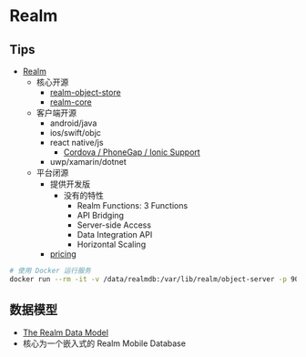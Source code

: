 # Realm

## Tips
* [Realm](https://realm.io/)
  * 核心开源
    * [realm-object-store](https://github.com/realm/realm-object-store)
    * [realm-core](https://github.com/realm/realm-core)
  * 客户端开源
    * android/java
    * ios/swift/objc
    * react native/js
      * [Cordova / PhoneGap / Ionic Support](https://github.com/realm/realm-js/issues/261)
    * uwp/xamarin/dotnet
  * 平台闭源
    * 提供开发版
      * 没有的特性
        * Realm Functions: 3 Functions
        * API Bridging
        * Server-side Access
        * Data Integration API
        * Horizontal Scaling
    * [pricing](https://realm.io/pricing/)

```bash
# 使用 Docker 运行服务
docker run --rm -it -v /data/realmdb:/var/lib/realm/object-server -p 9080:9080 robertwtucker/realm-object-server
```

## 数据模型
* [The Realm Data Model](https://realm.io/docs/data-model/)
* 核心为一个嵌入式的 Realm Mobile Database

